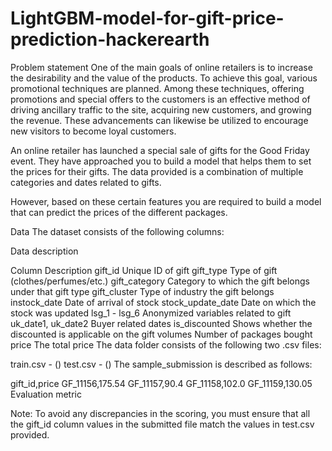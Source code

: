 # LightGBM-model-for-gift-price-prediction-hackerearth
Problem statement
One of the main goals of online retailers is to increase the desirability and the value of the products. To achieve this goal, various promotional techniques are planned. Among these techniques, offering promotions and special offers to the customers is an effective method of driving ancillary traffic to the site, acquiring new customers, and growing the revenue. These advancements can likewise be utilized to encourage new visitors to become loyal customers.

An online retailer has launched a special sale of gifts for the Good Friday event. They have approached you to build a model that helps them to set the prices for their gifts. The data provided is a combination of multiple categories and dates related to gifts.

However, based on these certain features you are required to build a model that can predict the prices of the different packages.

Data
The dataset consists of the following columns:

Data description

Column	Description
gift_id	Unique ID of gift
gift_type	Type of gift (clothes/perfumes/etc.)
gift_category	Category to which the gift belongs under that gift type
gift_cluster	Type of industry the gift belongs
instock_date	Date of arrival of stock
stock_update_date	Date on which the stock was updated
lsg_1 - lsg_6	Anonymized variables related to gift
uk_date1, uk_date2	Buyer related dates
is_discounted	Shows whether the discounted is applicable on the gift
volumes	Number of packages bought
price	The total price
The data folder consists of the following two .csv files:

train.csv - ()
test.csv - ()
The sample_submission is described as follows:

gift_id,price
GF_11156,175.54
GF_11157,90.4
GF_11158,102.0
GF_11159,130.05
Evaluation metric

Note: To avoid any discrepancies in the scoring, you must ensure that all the gift_id column values in the submitted file match the values in test.csv provided.
